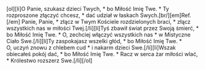 [ol][li]O Panie, szukasz dzieci Twych, * bo Miłość Imię Twe. * Ty rozproszone złączyć chcesz, * dać udział w łaskach Swych.[br/][em]Ref.[/em] Panie, Panie, * złącz w Twym Kościele rozdzielonych braci, * złącz wszystkich nas w miłości Twej.[/li][li]Tyś zbawił świat przez Swoją śmierć, * bo Miłość Imię Twe. * O, zechciej włączyć wszystkich nas * w Mistyczne Ciało Swe.[/li][li]Ty zaspokajasz wszelki głód, * bo Miłość Imię Twe. * O, uczyń znowu z chlebem cud * i nakarm dzieci Swe.[/li][li]Wszak obiecałeś pokój dać, * bo Miłość Imię Twe. * Racz w serca żar miłości wlać, * Królestwo rozszerz Swe.[/li][/ol]